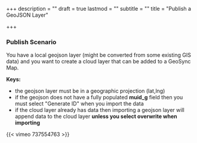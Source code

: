 +++
description = ""
draft = true
lastmod = ""
subtitle = ""
title = "Publish a GeoJSON Layer"

+++
### Publish Scenario

You have a local geojson layer (might be converted from some existing GIS data) and you want to create a cloud layer that can be added to a GeoSync Map.

**Keys:**

* the geojson layer must be in a geographic projection (lat,lng)
* if the geojson does not have a fully populated **muid_g** field then you must select "Generate ID" when you import the data
* if the cloud layer already has data then importing a geojson layer will append data to the cloud layer **unless you select overwrite when importing**

{{< vimeo 737554763 >}}
